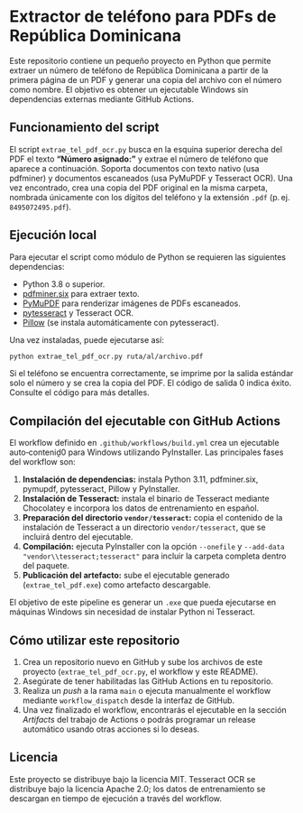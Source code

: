 # Extractor de teléfono para PDFs de República Dominicana

Este repositorio contiene un pequeño proyecto en Python que permite extraer un
número de teléfono de República Dominicana a partir de la primera página de un
PDF y generar una copia del archivo con el número como nombre. El objetivo es
obtener un ejecutable Windows sin dependencias externas mediante GitHub
Actions.

## Funcionamiento del script

El script `extrae_tel_pdf_ocr.py` busca en la esquina superior derecha del PDF
el texto **“Número asignado:”** y extrae el número de teléfono que aparece a
continuación. Soporta documentos con texto nativo (usa pdfminer) y
documentos escaneados (usa PyMuPDF y Tesseract OCR). Una vez encontrado,
crea una copia del PDF original en la misma carpeta, nombrada únicamente con
los dígitos del teléfono y la extensión `.pdf` (p. ej. `8495072495.pdf`).

## Ejecución local

Para ejecutar el script como módulo de Python se requieren las siguientes
dependencias:

* Python 3.8 o superior.
* [pdfminer.six](https://pypi.org/project/pdfminer.six/) para extraer texto.
* [PyMuPDF](https://pypi.org/project/PyMuPDF/) para renderizar imágenes de
  PDFs escaneados.
* [pytesseract](https://pypi.org/project/pytesseract/) y Tesseract OCR.
* [Pillow](https://pypi.org/project/Pillow/) (se instala automáticamente con
  pytesseract).

Una vez instaladas, puede ejecutarse así:

```bash
python extrae_tel_pdf_ocr.py ruta/al/archivo.pdf
```

Si el teléfono se encuentra correctamente, se imprime por la salida estándar
solo el número y se crea la copia del PDF. El código de salida 0 indica
éxito. Consulte el código para más detalles.

## Compilación del ejecutable con GitHub Actions

El workflow definido en `.github/workflows/build.yml` crea un ejecutable
auto‑conteniḓ0 para Windows utilizando PyInstaller. Las principales fases
del workflow son:

1. **Instalación de dependencias:** instala Python 3.11, pdfminer.six,
   pymupdf, pytesseract, Pillow y PyInstaller.
2. **Instalación de Tesseract:** instala el binario de Tesseract mediante
   Chocolatey e incorpora los datos de entrenamiento en español.
3. **Preparación del directorio `vendor/tesseract`:** copia el contenido
   de la instalación de Tesseract a un directorio `vendor/tesseract`,
   que se incluirá dentro del ejecutable.
4. **Compilación:** ejecuta PyInstaller con la opción `--onefile` y
   `--add-data "vendor\\tesseract;tesseract"` para incluir la carpeta
   completa dentro del paquete.
5. **Publicación del artefacto:** sube el ejecutable generado
   (`extrae_tel_pdf.exe`) como artefacto descargable.

El objetivo de este pipeline es generar un `.exe` que pueda ejecutarse en
máquinas Windows sin necesidad de instalar Python ni Tesseract.

## Cómo utilizar este repositorio

1. Crea un repositorio nuevo en GitHub y sube los archivos de este
   proyecto (`extrae_tel_pdf_ocr.py`, el workflow y este README).
2. Asegúrate de tener habilitadas las GitHub Actions en tu repositorio.
3. Realiza un _push_ a la rama `main` o ejecuta manualmente el workflow
   mediante `workflow_dispatch` desde la interfaz de GitHub.
4. Una vez finalizado el workflow, encontrarás el ejecutable en la sección
   *Artifacts* del trabajo de Actions o podrás programar un release
   automático usando otras acciones si lo deseas.

## Licencia

Este proyecto se distribuye bajo la licencia MIT. Tesseract OCR se distribuye
bajo la licencia Apache 2.0; los datos de entrenamiento se descargan en
tiempo de ejecución a través del workflow.
